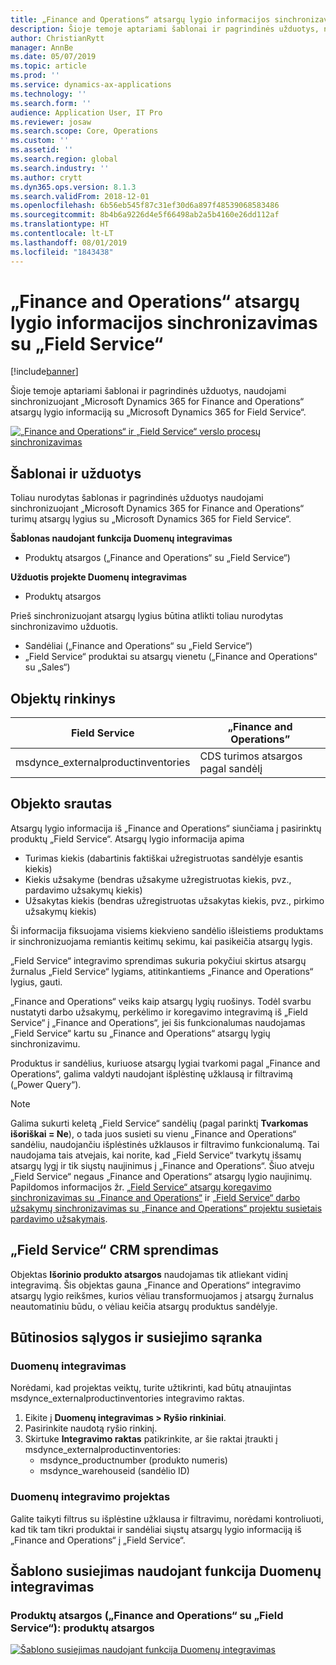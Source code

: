 ```yaml
---
title: „Finance and Operations“ atsargų lygio informacijos sinchronizavimas su „Field Service“
description: Šioje temoje aptariami šablonai ir pagrindinės užduotys, naudojami sinchronizuojant „Microsoft Dynamics 365 for Finance and Operations“ atsargų lygio informaciją su „Microsoft Dynamics 365 for Field Service“.
author: ChristianRytt
manager: AnnBe
ms.date: 05/07/2019
ms.topic: article
ms.prod: ''
ms.service: dynamics-ax-applications
ms.technology: ''
ms.search.form: ''
audience: Application User, IT Pro
ms.reviewer: josaw
ms.search.scope: Core, Operations
ms.custom: ''
ms.assetid: ''
ms.search.region: global
ms.search.industry: ''
ms.author: crytt
ms.dyn365.ops.version: 8.1.3
ms.search.validFrom: 2018-12-01
ms.openlocfilehash: 6b56eb545f87c31ef30d6a897f48539068583486
ms.sourcegitcommit: 8b4b6a9226d4e5f66498ab2a5b4160e26dd112af
ms.translationtype: HT
ms.contentlocale: lt-LT
ms.lasthandoff: 08/01/2019
ms.locfileid: "1843438"
---
```

# <a name="synchronize-inventory-level-information-from-finance-and-operations-to-field-service"></a>„Finance and Operations“ atsargų lygio informacijos sinchronizavimas su „Field Service“ 

[!include[banner](../includes/banner.md)]

Šioje temoje aptariami šablonai ir pagrindinės užduotys, naudojami sinchronizuojant „Microsoft Dynamics 365 for Finance and Operations“ atsargų lygio informaciją su „Microsoft Dynamics 365 for Field Service“.

[![„Finance and Operations“ ir „Field Service“ verslo procesų sinchronizavimas](./media/FSOnHandOW.png)](./media/FSOnHandOW.png)

## <a name="templates-and-tasks"></a>Šablonai ir užduotys
Toliau nurodytas šablonas ir pagrindinės užduotys naudojami sinchronizuojant „Microsoft Dynamics 365 for Finance and Operations“ turimų atsargų lygius su „Microsoft Dynamics 365 for Field Service“.

**Šablonas naudojant funkcija Duomenų integravimas**
- Produktų atsargos („Finance and Operations“ su „Field Service“)
  
**Užduotis projekte Duomenų integravimas**
- Produktų atsargos

Prieš sinchronizuojant atsargų lygius būtina atlikti toliau nurodytas sinchronizavimo užduotis.
- Sandėliai („Finance and Operations“ su „Field Service“) 
- „Field Service“ produktai su atsargų vienetu („Finance and Operations“ su „Sales“) 

## <a name="entity-set"></a>Objektų rinkinys

| Field Service                      | „Finance and Operations”                 |
|------------------------------------|----------------------------------------|
| msdynce_externalproductinventories | CDS turimos atsargos pagal sandėlį     |

## <a name="entity-flow"></a>Objekto srautas
Atsargų lygio informacija iš „Finance and Operations“ siunčiama į pasirinktų produktų „Field Service“. Atsargų lygio informacija apima 
- Turimas kiekis (dabartinis faktiškai užregistruotas sandėlyje esantis kiekis)
- Kiekis užsakyme (bendras užsakyme užregistruotas kiekis, pvz., pardavimo užsakymų kiekis)
- Užsakytas kiekis (bendras užregistruotas užsakytas kiekis, pvz., pirkimo užsakymų kiekis)

Ši informacija fiksuojama visiems kiekvieno sandėlio išleistiems produktams ir sinchronizuojama remiantis keitimų sekimu, kai pasikeičia atsargų lygis.

„Field Service“ integravimo sprendimas sukuria pokyčiui skirtus atsargų žurnalus „Field Service“ lygiams, atitinkantiems „Finance and Operations“ lygius, gauti.

„Finance and Operations“ veiks kaip atsargų lygių ruošinys. Todėl svarbu nustatyti darbo užsakymų, perkėlimo ir koregavimo integravimą iš „Field Service“ į „Finance and Operations“, jei šis funkcionalumas naudojamas „Field Service“ kartu su „Finance and Operations“ atsargų lygių sinchronizavimu.

Produktus ir sandėlius, kuriuose atsargų lygiai tvarkomi pagal „Finance and Operations“, galima valdyti naudojant išplėstinę užklausą ir filtravimą („Power Query“).

> [!NOTE]
> Galima sukurti keletą „Field Service“ sandėlių (pagal parinktį **Tvarkomas išoriškai = Ne**), o tada juos susieti su vienu „Finance and Operations“ sandėliu, naudojančiu išplėstinės užklausos ir filtravimo funkcionalumą. Tai naudojama tais atvejais, kai norite, kad „Field Service“ tvarkytų išsamų atsargų lygį ir tik siųstų naujinimus į „Finance and Operations“. Šiuo atveju „Field Service“ negaus „Finance and Operations“ atsargų lygio naujinimų. Papildomos informacijos žr. [„Field Service“ atsargų koregavimo sinchronizavimas su „Finance and Operations“](https://docs.microsoft.com/dynamics365/unified-operations/supply-chain/sales-marketing/synchronize-inventory-adjustments) ir [„Field Service“ darbo užsakymų sinchronizavimas su „Finance and Operations“ projektu susietais pardavimo užsakymais](https://docs.microsoft.com/dynamics365/unified-operations/supply-chain/sales-marketing/field-service-work-order).

## <a name="field-service-crm-solution"></a>„Field Service“ CRM sprendimas
Objektas **Išorinio produkto atsargos** naudojamas tik atliekant vidinį integravimą. Šis objektas gauna „Finance and Operations“ integravimo atsargų lygio reikšmes, kurios vėliau transformuojamos į atsargų žurnalus neautomatiniu būdu, o vėliau keičia atsargų produktus sandėlyje.

## <a name="prerequisites-and-mapping-setup"></a>Būtinosios sąlygos ir susiejimo sąranka

### <a name="data-integration"></a>Duomenų integravimas
Norėdami, kad projektas veiktų, turite užtikrinti, kad būtų atnaujintas msdynce_externalproductinventories integravimo raktas.
1.  Eikite į **Duomenų integravimas > Ryšio rinkiniai**.
2.  Pasirinkite naudotą ryšio rinkinį.
3.  Skirtuke **Integravimo raktas** patikrinkite, ar šie raktai įtraukti į msdynce_externalproductinventories:
      - msdynce_productnumber (produkto numeris)
      - msdynce_warehouseid (sandėlio ID)
      
### <a name="data-integration-project"></a>Duomenų integravimo projektas
Galite taikyti filtrus su išplėstine užklausa ir filtravimu, norėdami kontroliuoti, kad tik tam tikri produktai ir sandėliai siųstų atsargų lygio informaciją iš „Finance and Operations“ į „Field Service“.

## <a name="template-mapping-in-data-integration"></a>Šablono susiejimas naudojant funkcija Duomenų integravimas

### <a name="product-inventory-fin-and-ops-to-field-service-product-inventory"></a>Produktų atsargos („Finance and Operations“ su „Field Service“): produktų atsargos

[![Šablono susiejimas naudojant funkcija Duomenų integravimas](./media/FSinventoryLevel1.png)](./media/FSinventoryLevel1.png)
